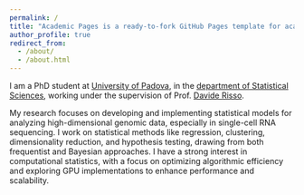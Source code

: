 ```yaml
---
permalink: /
title: "Academic Pages is a ready-to-fork GitHub Pages template for academic personal websites"
author_profile: true
redirect_from: 
  - /about/
  - /about.html
---
```


I am a PhD student at [University of Padova](https://www.unipd.it), in the [department of Statistical Sciences](https://www.stat.unipd.it/en/), working under the supervision of Prof. [Davide Risso](http://drisso.github.io).

My research focuses on developing and implementing statistical models for analyzing high-dimensional genomic data, especially in single-cell RNA sequencing. I work on statistical methods like regression, clustering, dimensionality reduction, and hypothesis testing, drawing from both frequentist and Bayesian approaches. I have a strong interest in computational statistics, with a focus on optimizing algorithmic efficiency and exploring GPU implementations to enhance performance and scalability.
